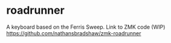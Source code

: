 # roadrunner
A keyboard based on the Ferris Sweep.
Link to ZMK code (WIP) https://github.com/nathansbradshaw/zmk-roadrunner
